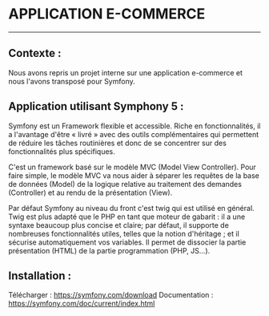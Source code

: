 # APPLICATION E-COMMERCE
***
## Contexte :

Nous avons repris un projet interne sur une application e-commerce et nous l'avons transposé pour Symfony.


## Application utilisant Symphony 5 :

Symfony est un Framework flexible et accessible. Riche en fonctionnalités, il a l'avantage d'être « livré » avec des outils complémentaires qui permettent de réduire les tâches routinières et donc de se concentrer sur des fonctionnalités plus spécifiques.

C'est un framework basé sur le modèle MVC (Model View Controller). Pour faire simple, le modèle MVC va nous aider à séparer les requêtes de la base de données (Model) de la logique relative au traitement des demandes (Controller) et au rendu de la présentation (View).

Par défaut Symfony au niveau du front c'est twig qui est utilisé en général.
Twig est plus adapté que le PHP en tant que moteur de gabarit : il a une syntaxe beaucoup plus concise et claire; par défaut, il supporte de nombreuses fonctionnalités utiles, telles que la notion d'héritage ; et il sécurise automatiquement vos variables. Il permet de dissocier la partie présentation (HTML) de la partie programmation (PHP, JS…).


## Installation :

Télécharger : https://symfony.com/download
Documentation : https://symfony.com/doc/current/index.html
